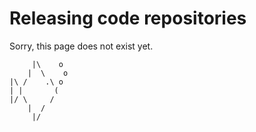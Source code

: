 # Releasing code repositories

Sorry, this page does not exist yet. 

```
     |\    o
    |  \    o
|\ /    .\ o
| |       (
|/ \     /
    |  /
     |/
```